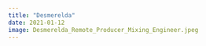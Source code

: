 ```yaml
---
title: "Desmerelda"
date: 2021-01-12
image: Desmerelda_Remote_Producer_Mixing_Engineer.jpeg
---
```

